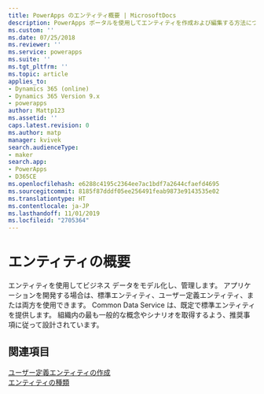```yaml
---
title: PowerApps のエンティティ概要 | MicrosoftDocs
description: PowerApps ポータルを使用してエンティティを作成および編集する方法について
ms.custom: ''
ms.date: 07/25/2018
ms.reviewer: ''
ms.service: powerapps
ms.suite: ''
ms.tgt_pltfrm: ''
ms.topic: article
applies_to:
- Dynamics 365 (online)
- Dynamics 365 Version 9.x
- powerapps
author: Mattp123
ms.assetid: ''
caps.latest.revision: 0
ms.author: matp
manager: kvivek
search.audienceType:
- maker
search.app:
- PowerApps
- D365CE
ms.openlocfilehash: e6288c4195c2364ee7ac1bdf7a2644cfaefd4695
ms.sourcegitcommit: 8185f87dddf05ee256491feab9873e9143535e02
ms.translationtype: HT
ms.contentlocale: ja-JP
ms.lasthandoff: 11/01/2019
ms.locfileid: "2705364"
---
```

# <a name="entity-overview"></a>エンティティの概要

エンティティを使用してビジネス データをモデル化し、管理します。 アプリケーションを開発する場合は、標準エンティティ、ユーザー定義エンティティ、または両方を使用できます。 Common Data Service は、既定で標準エンティティを提供します。 組織内の最も一般的な概念やシナリオを取得するよう、推奨事項に従って設計されています。

## <a name="see-also"></a>関連項目
[ユーザー定義エンティティの作成](data-platform-create-entity.md) <br/>
[エンティティの種類](types-of-entities.md)

